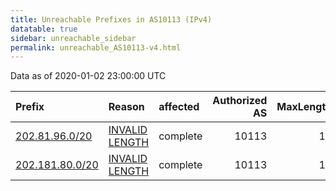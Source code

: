 ```yaml
---
title: Unreachable Prefixes in AS10113 (IPv4)
datatable: true
sidebar: unreachable_sidebar
permalink: unreachable_AS10113-v4.html
---
```


Data as of 2020-01-02 23:00:00 UTC


<div class="datatable-begin"></div>

| Prefix                                                   | Reason                                                                                                    | affected   |   Authorized AS |   MaxLength | Anchor                                       |   unreachable /24s |
|:---------------------------------------------------------|:----------------------------------------------------------------------------------------------------------|:-----------|----------------:|------------:|:---------------------------------------------|-------------------:|
| [202.81.96.0/20](https://stat.ripe.net/202.81.96.0/20)   | [INVALID LENGTH](https://rpki-validator.ripe.net/announcement-preview?asn=AS10113&prefix=202.81.96.0/20)  | complete   |           10113 |          19 | [APNIC](unreachable_APNIC_RPKI_Root-v4.html) |                 16 |
| [202.181.80.0/20](https://stat.ripe.net/202.181.80.0/20) | [INVALID LENGTH](https://rpki-validator.ripe.net/announcement-preview?asn=AS10113&prefix=202.181.80.0/20) | complete   |           10113 |          19 | [APNIC](unreachable_APNIC_RPKI_Root-v4.html) |                 16 |

<div class="datatable-end"></div>